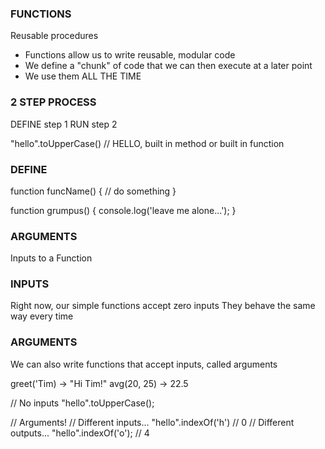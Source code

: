 ### FUNCTIONS

Reusable procedures

- Functions allow us to write reusable, modular code
- We define a "chunk" of code that we can then execute
  at a later point
- We use them ALL THE TIME

### 2 STEP PROCESS

DEFINE step 1
RUN step 2

"hello".toUpperCase() // HELLO, built in method or built in function

### DEFINE

function funcName() {
// do something
}

function grumpus() {
console.log('leave me alone...');
}

### ARGUMENTS

Inputs to a Function

### INPUTS

Right now, our simple functions accept zero inputs
They behave the same way every time

### ARGUMENTS

We can also write functions that accept inputs,
called arguments

greet('Tim) -> "Hi Tim!"
avg(20, 25) -> 22.5

// No inputs
"hello".toUpperCase();

// Arguments!
// Different inputs...
"hello".indexOf('h') // 0
// Different outputs...
"hello".indexOf('o'); // 4

